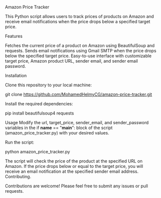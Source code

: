 Amazon Price Tracker

This Python script allows users to track prices of products on Amazon and receive email notifications when the price drops below a specified target price.

Features

Fetches the current price of a product on Amazon using BeautifulSoup and requests.
Sends email notifications using Gmail SMTP when the price drops below the specified target price.
Easy-to-use interface with customizable target price, Amazon product URL, sender email, and sender email password.


Installation

Clone this repository to your local machine:


git clone https://github.com/MohamedHelmyCG/amazon-price-tracker.git

Install the required dependencies:


pip install beautifulsoup4 requests


Usage
Modify the url, target_price, sender_email, and sender_password variables in the if __name__ == "__main__": block of the script (amazon_price_tracker.py) with your desired values.

Run the script:

python amazon_price_tracker.py

The script will check the price of the product at the specified URL on Amazon. If the price drops below or equal to the target price, you will receive an email notification at the specified sender email address.
Contributing.

Contributions are welcome! Please feel free to submit any issues or pull requests.



